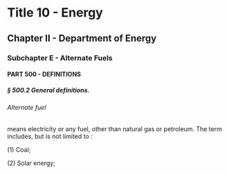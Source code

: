 
# Title 10 - Energy
## Chapter II - Department of Energy
### Subchapter E - Alternate Fuels
#### PART 500 - DEFINITIONS
##### § 500.2 General definitions.
###### Alternate fuel

means electricity or any fuel, other than natural gas or petroleum. The term includes, but is not limited to :

(1) Coal;

(2) Solar energy;
